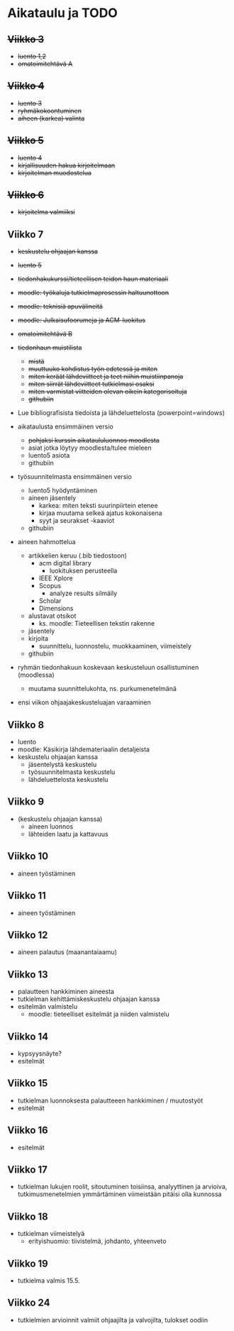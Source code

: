 # Aikataulu ja TODO

## ~~Viikko 3~~
- ~~luento 1,2~~
- ~~omatoimitehtävä A~~
## ~~Viikko 4~~
- ~~luento 3~~
- ~~ryhmäkokoontuminen~~
- ~~aiheen (karkea) valinta~~
## ~~Viikko 5~~
- ~~luento 4~~
- ~~kirjallisuuden hakua kirjoitelmaan~~
- ~~kirjoitelman muodostelua~~
## ~~Viikko 6~~
- ~~kirjoitelma valmiiksi~~
## Viikko 7
- ~~keskustelu ohjaajan kanssa~~
- ~~luento 5~~
- ~~tiedonhakukurssi/tieteellisen teidon haun materiaali~~
- ~~moodle: työkaluja tutkielmaprosessin haltuunottoon~~
- ~~moodle: teknisiä apuvälineitä~~
- ~~moodle: Julkaisufoorumeja ja ACM-luokitus~~
- ~~omatoimitehtävä B~~
- ~~tiedonhaun muistilista~~
  - ~~mistä~~
  - ~~muuttuuko kohdistus työn edetessä ja miten~~
  - ~~miten keräät lähdeviitteet ja teet niihin muistiinpanoja~~
  - ~~miten siirrät lähdeviitteet tutkielmasi osaksi~~
  - ~~miten varmistat viitteiden olevan oikein kategorisoituja~~
  - ~~githubiin~~

- Lue bibliografisista tiedoista ja lähdeluettelosta (powerpoint=windows)
- aikataulusta ensimmäinen versio
  - ~~pohjaksi kurssin aikataululuonnos moodlesta~~
  - asiat jotka löytyy moodlesta/tulee mieleen
  - luento5 asiota
  - githubiin
- työsuunnitelmasta ensimmäinen versio
  - luento5 hyödyntäminen
  - aineen jäsentely
    - karkea: miten teksti suurinpiirtein etenee
    - kirjaa muutama selkeä ajatus kokonaisena
    - syyt ja seurakset -kaaviot
  - githubiin


- aineen hahmottelua
  - artikkelien keruu (.bib tiedostoon)
    - acm digital library
        - luokituksen perusteella
    - IEEE Xplore
    - Scopus
      - analyze results silmäily
    - Scholar
    - Dimensions
  - alustavat otsikot
    - ks. moodle: Tieteellisen tekstin rakenne
  - jäsentely
  - kirjoita
    - suunnittelu, luonnostelu, muokkaaminen, viimeistely
  - githubiin
- ryhmän tiedonhakuun koskevaan keskusteluun osallistuminen (moodlessa)
  - muutama suunnittelukohta, ns. purkumenetelmänä
- ensi viikon ohjaajakeskusteluajan varaaminen
## Viikko 8
- luento
- moodle: Käsikirja lähdemateriaalin detaljeista
- keskustelu ohjaajan kanssa
  - jäsentelystä keskustelu
  - työsuunnitelmasta keskustelu
  - lähdeluettelosta keskustelu
## Viikko 9
- (keskustelu ohjaajan kanssa)
  - aineen luonnos
  - lähteiden laatu ja kattavuus
## Viikko 10
- aineen työstäminen
## Viikko 11
- aineen työstäminen
## Viikko 12
- aineen palautus (maanantaiaamu)
## Viikko 13
- palautteen hankkiminen aineesta
- tutkielman kehittämiskeskustelu ohjaajan kanssa
- esitelmän valmistelu
  - moodle: tieteelliset esitelmät ja niiden valmistelu
## Viikko 14
- kypsyysnäyte?
- esitelmät
## Viikko 15
- tutkielman luonnoksesta palautteeen hankkiminen / muutostyöt
- esitelmät
## Viikko 16
- esitelmät
## Viikko 17
- tutkielman lukujen roolit, sitoutuminen toisiinsa, analyyttinen ja arvioiva, 
tutkimusmenetelmien ymmärtäminen viimeistään pitäisi olla kunnossa

## Viikko 18
- tutkielman viimeistelyä
  - erityishuomio: tiivistelmä, johdanto, yhteenveto
## Viikko 19
- tutkielma valmis 15.5.
## Viikko 24 
- tutkielmien arvioinnit valmiit ohjaajilta ja valvojilta, tulokset oodiin
